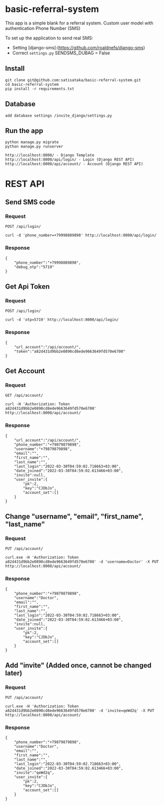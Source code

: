 # basic-referral-system
This app is a simple blank for a referral system.
Custom user model with authentication Phone Number (SMS)

To set up the application to send real SMS:
* Setting [django-sms]:(https://github.com/roaldnefs/django-sms)
* Correct `settings.py` SENDSMS_DUBAG = False

## Install

	git clone git@github.com:satisataka/basic-referral-system.git
	cd basic-referral-system
	pip install -r requirements.txt

## Database
	add database settings /invite_django/settings.py

## Run the app

	python manage.py migrate
	python manage.py runserver

	http://localhost:8000/ - Django Template
	http://localhost:8000/api/login/ - Login (Django REST API)
	http://localhost:8000/api/account/ - Account (Django REST API)

# REST API

## Send SMS code

### Request

`POST /api/login/`

    curl -d 'phone_number=+79998889898' http://localhost:8000/api/login/

### Response

	{
		"phone_number":"+79998889898",
		"debug_otp":"5719"
	}

## Get Api Token

### Request

`POST /api/login/`

    curl -d 'otp=5719' http://localhost:8000/api/login/

### Response

	{
		"url_account":"/api/account/",
		"token":"a82d431d9bb2e0890cd8ede9663649fd570e6700"
	}

## Get Account

### Request

`GET /api/account/`

	curl -H 'Authorization: Token a82d431d9bb2e0890cd8ede9663649fd570e6700' http://localhost:8000/api/account/

### Response

	{
		"url_account":"/api/account/",
		"phone_number":"+79879879898",
		"username":"+79879879898",
		"email":"",
		"first_name":"",
		"last_name":"",
		"last_login":"2022-03-30T04:59:02.718663+03:00",
		"date_joined":"2022-03-30T04:59:02.613466+03:00",
		"invite":null,
		"user_invite":{
			"pk":2,
			"key":"CJDbJo",
			"account_set":[]
		}
	}

## Change "username", "email", "first_name", "last_name"

### Request

`PUT /api/account/`

	curl.exe -H 'Authorization: Token a82d431d9bb2e0890cd8ede9663649fd570e6700' -d 'username=Doctor' -X PUT http://localhost:8000/api/account/

### Response

	{
		"phone_number":"+79879879898",
		"username":"Doctor",
		"email":"",
		"first_name":"",
		"last_name":"",
		"last_login":"2022-03-30T04:59:02.718663+03:00",
		"date_joined":"2022-03-30T04:59:02.613466+03:00",
		"invite":null,
		"user_invite":{
			"pk":2,
			"key":"CJDbJo",
			"account_set":[]
		}
	}

## Add "invite" (Added once, cannot be changed later)

### Request

`PUT /api/account/`

	curl.exe -H 'Authorization: Token a82d431d9bb2e0890cd8ede9663649fd570e6700' -d 'invite=qeWd2q' -X PUT http://localhost:8000/api/account/

### Response

	{
		"phone_number":"+79879879898",
		"username":"Doctor",
		"email":"",
		"first_name":"",
		"last_name":"",
		"last_login":"2022-03-30T04:59:02.718663+03:00",
		"date_joined":"2022-03-30T04:59:02.613466+03:00",
		"invite":"qeWd2q",
		"user_invite":{
			"pk":2,
			"key":"CJDbJo",
			"account_set":[]
		}
	}
